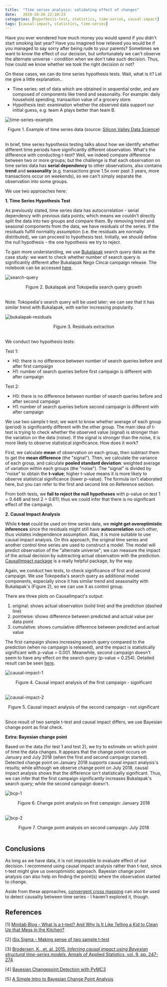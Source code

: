 ```yaml
---
title:  "Time series analysis: validating effect of changes"
date:   2018-10-26 22:10:23
categories: [hypothesis-test, statistics, time-series, causal-impact]
tags: [causal-impact, statistics, time-series]
---
```


Have you ever wondered how much money you would spend if you didn't start smoking last year? Have you imagined how relieved you would be if you managed to say sorry after being rude to your parents? Sometimes we want to know the effect of our decision, but unfortunately we can't observe the alternate universe - condition when we don't take such decision. Thus, how could we know whether we took the right decision or not? 

On these cases, we can do time series hypothesis tests. Wait, what is it? Let me give a little explanation..
- Time series: set of data which are obtained in sequential order, and are composed of components like trend and seasonality. For example: daily household spending, transaction value of a grocery store. 
- Hypothesis test: examination whether the observed data support our initial guess, e.g. team A plays better than team B.

![time-series-example](https://www.svds.com/wp-content/uploads/2015/08/DJ-vs-JL-1024x590.png) 
<center>Figure 1. Example of time series data (source: <a href="https://www.svds.com/avoiding-common-mistakes-with-time-series/">Silicon Valley Data Science</a>)</center><br>

In brief, time series hypothesis testing talks about how we identify whether different time periods have significantly different observation. What's the difference with conducting t-test? Well, we indeed compare difference between two or more groups; but the challenge is that each observation on time series data has **serial dependency** to other observations, also contains **trend** and **seasonality** (e.g. transactions grow 1.5x over past 3 years, more transactions occur on weekends), so we can't simply separate the observation into some groups. 

We use two approaches here:

**1. Time Series Hypothesis Test**

As previously stated, time series data has autocorrelation -  serial dependency with previous data points; which means we couldn't directly split the data into two groups and compare them. By removing trend and seasonal components from the data, we have residuals of the series. If the residuals fulfill normality assumption (i.e. the residuals are normally distributed), we can proceed to hypothesis test. Initially, we should define the null hypothesis - the one hypothesis we try to reject. 

To gain more understanding, we use [Bukalapak] search query data as the case study: we want to check whether number of search query is significantly different after Bukalapak Nego Cincai campaign release. The notebook can be accessed [here](http://nbviewer.jupyter.org/github/elvyna/data-analysis/blob/master/jupyter-notebook/2018-09-16%20Bukalapak%20Nego%20Cincai%20-%20Time%20series%20hypothesis%20test.ipynb). 

![search-query](/images/posts/2018-10-26-time-series-hypothesis-testing/bukalapak-tokopedia-search-query.png)
<center>Figure 2. Bukalapak and Tokopedia search query growth</center><br>

Note: Tokopedia's search query will be used later; we can see that it has similar trend with Bukalapak, with earlier increasing popularity.

![bukalapak-residuals](/images/posts/2018-10-26-time-series-hypothesis-testing/time-series-decomposition-bukalapak.png)
<center>Figure 3. Residuals extraction</center><br>

We conduct two hypothesis tests:

Test 1:
- H0: there is no difference between number of search queries before and after first campaign
- H1: number of search queries before first campaign is different with after campaign

Test 2:
- H0: there is no difference between number of search queries before and after second campaign
- H1: number of search queries before second campaign is different with after campaign

We use two sample t-test; we want to know whether average of each group (period) is significantly different with the other group. The main idea of t-test is trying to check whether the observed value (signal) is stronger than the variation on the data (noise). If the signal is stronger than the noise, it is more likely to observe statistical significance. How does it work?

First, we calculate **mean** of observation on each group, then subtract them to get the **mean difference** (the "signal"). Then, we calculate the variance of each group, and calculate **pooled standard deviation**: weighted average of variation within each groups (the "noise"). The "signal" is divided by "noise" to obtain the **t-value**; higher t-value means it is more likely to observe statistical significance (lower p-value). The formula isn't elaborated here, but you can refer to the first and second link on Reference section.

From both tests, we **fail to reject the null hypotheses** with p-value on test 1 =  0.448 and test 2 = 0.611; thus we could infer that there is no significant effect of the campaign.

**2. Causal Impact Analysis**

While **t-test** could be used on time series data, we **might get overoptimistic inferences** since the residuals might still have **autocorrelation** each other, thus violates independence assumption. Alas, it is more suitable to use causal impact analysis. On this approach, the original time series and another control time series are used to construct a model. The model will predict observation of the "alternate universe"; we can measure the impact of the actual decision by subtracting actual observation with the prediction. [CausalImpact package](https://google.github.io/CausalImpact/CausalImpact.html) is a really helpful package, by the way.

Again, we conduct two tests, to check significance of first and second campaign. We use Tokopedia's search query as additional model components, especially since it has similar trend and seasonality with Bukalapak's (Figure 2), so we can use it as control group.

There are three plots on CausalImpact's output: 
1. original: shows actual observation (solid line) and the prediction (dashed line)
2. pointwise: shows difference between predicted and actual value per data point
3. cumulative: shows cumulative difference between predicted and actual value

The first campaign shows increasing search query compared to the prediction (when no campaign is released), and the impact is statistically significant with p-value = 0.001. Meanwhile, second campaign doesn't seem to have any effect on the search query (p-value = 0.254). Detailed result can be seen [here](http://nbviewer.jupyter.org/github/elvyna/data-analysis/blob/master/jupyter-notebook/2018-09-16%20Bukalapak%20Nego%20Cincai%20-%20Time%20series%20hypothesis%20test%20-%20R.ipynb).

![causal-impact-1](/images/posts/2018-10-26-time-series-hypothesis-testing/causal-impact-test-1.png)
<center>Figure 4. Causal impact analysis of the first campaign - significant </center><br>

![causal-impact-2](/images/posts/2018-10-26-time-series-hypothesis-testing/causal-impact-test-2.png)
<center>Figure 5. Causal impact analysis of the second campaign - not significant</center><br>

Since result of two sample t-test and causal impact differs, we use Bayesian change point as final check.  

**Extra: Bayesian change point**

Based on the data (for test 1 and test 2), we try to estimate on which point of time the data changes. It appears that the change point occurs on January and July 2018 (when the first and second campaign started). Detected change point on January 2018 supports causal impact analysis's results; while although we observe change point on July 2018, causal impact analysis shows that the difference isn't statistically significant. Thus, we can infer that the first campaign significantly increases Bukalapak's search query; while the second campaign doesn't.

![bcp-1](/images/posts/2018-10-26-time-series-hypothesis-testing/bcp-test-1.png)
<center>Figure 6. Change point analysis on first campaign: January 2018</center><br>

![bcp-2](/images/posts/2018-10-26-time-series-hypothesis-testing/bcp-test-2.png)
<center>Figure 7. Change point analysis on second campaign: July 2018</center><br>

## Conclusions

As long as we have data, it is not impossible to evaluate effect of our decision. I recommend using causal impact analysis rather than t-test, since t-test might give us overoptimistic approach. Bayesian change point analysis can also help on finding the point(s) where the observation started to change. 

Aside from these approaches, [convergent cross mapping](https://media.readthedocs.org/pdf/skccm/latest/skccm.pdf) can also be used to detect causality between time series - I haven't explored it, though.

## References

[1] [Minitab Blog - What Is a t-test? And Why Is It Like Telling a Kid to Clean Up that Mess in the Kitchen?](http://blog.minitab.com/blog/statistics-and-quality-data-analysis/what-is-a-t-test-and-why-is-it-like-telling-a-kid-to-clean-up-that-mess-in-the-kitchen)

[2] [iSix Sigma - Making sense of two sample t-test](https://www.isixsigma.com/tools-templates/hypothesis-testing/making-sense-two-sample-t-test/)

[3] [Brodersen, K., et. al. 2015. *Inferring causal impact using Bayesian structural time-series models*. Annals of Applied Statistics, vol. 9, pp. 247-274](https://ai.google/research/pubs/pub41854)

[4] [Bayesian Changepoint Detection with PyMC3](https://cscherrer.github.io/post/bayesian-changepoint/)

[5] [A Simple Intro to Bayesian Change Point Analysis](https://www.r-bloggers.com/a-simple-intro-to-bayesian-change-point-analysis/)

[Bukalapak]:    http://bukalapak.com
